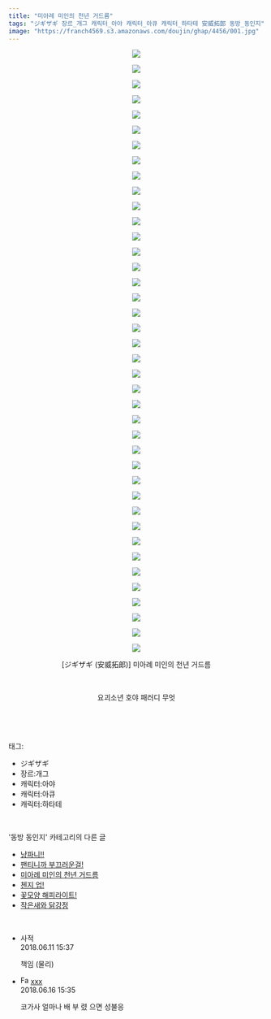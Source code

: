```yaml
---
title: "미아례 미인의 천년 거드름"
tags: "ジギザギ 장르_개그 캐릭터_아야 캐릭터_아큐 캐릭터_하타테 安威拓郎 동방_동인지"
image: "https://franch4569.s3.amazonaws.com/doujin/ghap/4456/001.jpg"
---
```

<div class="article">
<p style="text-align: center; clear: none; float: none;"><img src="{{ site.imgserver2 }}/ghap/4456/001.jpg"/></p>
<p style="text-align: center; clear: none; float: none;"><img src="{{ site.imgserver2 }}/ghap/4456/002.jpg"/></p>
<p style="text-align: center; clear: none; float: none;"><img src="{{ site.imgserver2 }}/ghap/4456/003.jpg"/></p>
<p style="text-align: center; clear: none; float: none;"><img src="{{ site.imgserver2 }}/ghap/4456/004.jpg"/></p>
<p style="text-align: center; clear: none; float: none;"><img src="{{ site.imgserver2 }}/ghap/4456/005.jpg"/></p>
<p style="text-align: center; clear: none; float: none;"><img src="{{ site.imgserver2 }}/ghap/4456/006.jpg"/></p>
<p style="text-align: center; clear: none; float: none;"><img src="{{ site.imgserver2 }}/ghap/4456/007.jpg"/></p>
<p style="text-align: center; clear: none; float: none;"><img src="{{ site.imgserver2 }}/ghap/4456/008.jpg"/></p>
<p style="text-align: center; clear: none; float: none;"><img src="{{ site.imgserver2 }}/ghap/4456/009.jpg"/></p>
<p style="text-align: center; clear: none; float: none;"><img src="{{ site.imgserver2 }}/ghap/4456/010.jpg"/></p>
<p style="text-align: center; clear: none; float: none;"><img src="{{ site.imgserver2 }}/ghap/4456/011.jpg"/></p>
<p style="text-align: center; clear: none; float: none;"><img src="{{ site.imgserver2 }}/ghap/4456/012.jpg"/></p>
<p style="text-align: center; clear: none; float: none;"><img src="{{ site.imgserver2 }}/ghap/4456/013.jpg"/></p>
<p style="text-align: center; clear: none; float: none;"><img src="{{ site.imgserver2 }}/ghap/4456/014.jpg"/></p>
<p style="text-align: center; clear: none; float: none;"><img src="{{ site.imgserver2 }}/ghap/4456/015.jpg"/></p>
<p style="text-align: center; clear: none; float: none;"><img src="{{ site.imgserver2 }}/ghap/4456/016.jpg"/></p>
<p style="text-align: center; clear: none; float: none;"><img src="{{ site.imgserver2 }}/ghap/4456/017.jpg"/></p>
<p style="text-align: center; clear: none; float: none;"><img src="{{ site.imgserver2 }}/ghap/4456/018.jpg"/></p>
<p style="text-align: center; clear: none; float: none;"><img src="{{ site.imgserver2 }}/ghap/4456/019.jpg"/></p>
<p style="text-align: center; clear: none; float: none;"><img src="{{ site.imgserver2 }}/ghap/4456/020.jpg"/></p>
<p style="text-align: center; clear: none; float: none;"><img src="{{ site.imgserver2 }}/ghap/4456/021.jpg"/></p>
<p style="text-align: center; clear: none; float: none;"><img src="{{ site.imgserver2 }}/ghap/4456/022.jpg"/></p>
<p style="text-align: center; clear: none; float: none;"><img src="{{ site.imgserver2 }}/ghap/4456/023.jpg"/></p>
<p style="text-align: center; clear: none; float: none;"><img src="{{ site.imgserver2 }}/ghap/4456/024.jpg"/></p>
<p style="text-align: center; clear: none; float: none;"><img src="{{ site.imgserver2 }}/ghap/4456/025.jpg"/></p>
<p style="text-align: center; clear: none; float: none;"><img src="{{ site.imgserver2 }}/ghap/4456/026.jpg"/></p>
<p style="text-align: center; clear: none; float: none;"><img src="{{ site.imgserver2 }}/ghap/4456/027.jpg"/></p>
<p style="text-align: center; clear: none; float: none;"><img src="{{ site.imgserver2 }}/ghap/4456/028.jpg"/></p>
<p style="text-align: center; clear: none; float: none;"><img src="{{ site.imgserver2 }}/ghap/4456/029.jpg"/></p>
<p style="text-align: center; clear: none; float: none;"><img src="{{ site.imgserver2 }}/ghap/4456/030.jpg"/></p>
<p style="text-align: center; clear: none; float: none;"><img src="{{ site.imgserver2 }}/ghap/4456/031.jpg"/></p>
<p style="text-align: center; clear: none; float: none;"><img src="{{ site.imgserver2 }}/ghap/4456/032.jpg"/></p>
<p style="text-align: center; clear: none; float: none;"><img src="{{ site.imgserver2 }}/ghap/4456/033.jpg"/></p>
<p style="text-align: center; clear: none; float: none;"><img src="{{ site.imgserver2 }}/ghap/4456/034.jpg"/></p>
<p style="text-align: center; clear: none; float: none;"><img src="{{ site.imgserver2 }}/ghap/4456/035.jpg"/></p>
<p style="text-align: center; clear: none; float: none;"><img src="{{ site.imgserver2 }}/ghap/4456/036.jpg"/></p>
<p style="text-align: center; clear: none; float: none;"><img src="{{ site.imgserver2 }}/ghap/4456/037.jpg"/></p>
<p style="text-align: center; clear: none; float: none;"><img src="{{ site.imgserver2 }}/ghap/4456/038.jpg"/></p>
<p style="text-align: center; clear: none; float: none;"><img src="{{ site.imgserver2 }}/ghap/4456/039.jpg"/></p>
<p style="text-align: center; clear: none; float: none;"><img src="{{ site.imgserver2 }}/ghap/4456/040.jpg"/></p>
<p style="text-align: center; clear: none; float: none;">[ジギザギ (安威拓郎)] 미아례 미인의 천년 거드름</p>
<p style="text-align: center; clear: none; float: none;"><br/></p>
<p style="text-align: center; clear: none; float: none;">요괴소년 호야 패러디 무엇</p>
<p><br/></p>
</div><br/>
<div class="tagTrail">
<p>태그: </p>
<ul>
<li>ジギザギ</li>
<li>장르:개그</li>
<li>캐릭터:아야</li>
<li>캐릭터:아큐</li>
<li>캐릭터:하타테</li>
</ul>
</div><br/>
<div class="another">
<p>'동방 동인지' 카테고리의 다른 글</p>
<ul>
<li><a href="/ghap_4458">냥파니!!</a></li>
<li><a href="/ghap_4457">팬티니까 부끄러운걸!</a></li>
<li><a href="/ghap_4456">미아례 미인의 천년 거드름</a></li>
<li><a href="/ghap_4455">첸지 업!</a></li>
<li><a href="/ghap_4454">꽃모양 해피라이트!</a></li>
<li><a href="/ghap_4452">작은새와 닭강정</a></li>
</ul>
</div><br/>
<div class="cb_module cb_fluid">
<div class="cb_wrt cb_profile">
<div class="comment">
<ul>
<li class="cb_thumb_off" id="comment15269329">
<div class="cb_comment_area">
<div class="cb_info_area">
<div class="cb_section">
<span class="cb_nick_name">사적</span>
</div>
<div class="cb_section">
<span class="cb_date">2018.06.11 15:37 </span>
</div>
</div>
<div class="cb_dsc_comment">
<p class="cb_dsc">
											책임 (물리)
										</p>
</div>
</div></li>
<li class="cb_thumb_off" id="comment15271495">
<div class="cb_comment_area">
<div class="cb_info_area">
<div class="cb_section">
<span class="cb_nick_name"><img alt="Favicon of http://qksxodid12@naver.com" height="16" onerror="this.onerror=null;this.parentNode.removeChild(this)" src="http://naver.com/favicon.ico" width="16"/> <a href="http://qksxodid12@naver.com" onclick="return openLinkInNewWindow(this)">xxx</a></span>
</div>
<div class="cb_section">
<span class="cb_date">2018.06.16 15:35 </span>
</div>
</div>
<div class="cb_dsc_comment">
<p class="cb_dsc">
											코가사 얼마나 배 부 렸 으면 성불응
										</p>
</div>
</div></li>
</ul>
</div>
</div><!-- commentList close -->
</div><br/>
